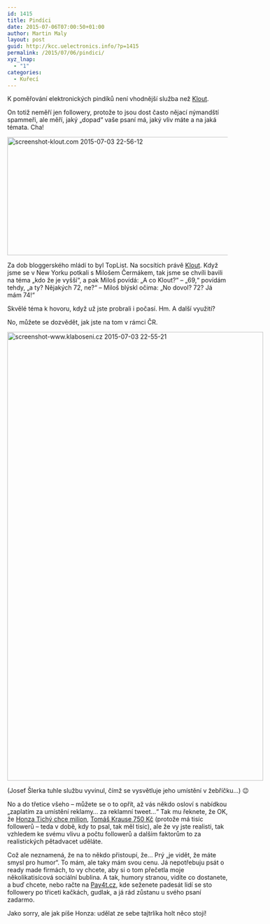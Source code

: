 ```yaml
---
id: 1415
title: Pindíci
date: 2015-07-06T07:00:50+01:00
author: Martin Maly
layout: post
guid: http://kcc.uelectronics.info/?p=1415
permalink: /2015/07/06/pindici/
xyz_lnap:
  - "1"
categories:
  - Kuřecí
---
```

K poměřování elektronických pindíků není vhodnější služba než [Klout](https://klout.com).

On totiž neměří jen followery, protože to jsou dost často nějací nýmandští spammeři, ale měří, jaký &#8222;dopad&#8220; vaše psaní má, jaký vliv máte a na jaká témata. Cha!

[<img loading="lazy" class="aligncenter size-full wp-image-1434" src="http://kcc.uelectronics.info/wp-content/uploads/sites/8/2015/07/screenshot-klout.com-2015-07-03-22-56-12.png" alt="screenshot-klout.com 2015-07-03 22-56-12" width="687" height="270" srcset="https://kcc.uelectronics.info/wp-content/uploads/sites/8/2015/07/screenshot-klout.com-2015-07-03-22-56-12.png 687w, https://kcc.uelectronics.info/wp-content/uploads/sites/8/2015/07/screenshot-klout.com-2015-07-03-22-56-12-300x118.png 300w, https://kcc.uelectronics.info/wp-content/uploads/sites/8/2015/07/screenshot-klout.com-2015-07-03-22-56-12-624x245.png 624w" sizes="(max-width: 687px) 100vw, 687px" />](http://kcc.uelectronics.info/wp-content/uploads/sites/8/2015/07/screenshot-klout.com-2015-07-03-22-56-12.png)

Za dob bloggerského mládí to byl TopList. Na socsítích právě [Klout](https://klout.com). Když jsme se v New Yorku potkali s Milošem Čermákem, tak jsme se chvíli bavili na téma &#8222;kdo že je vyšší&#8220;, a pak Miloš povídá: &#8222;A co Klout?&#8220; &#8211; &#8222;69,&#8220; povídám tehdy, &#8222;a ty? Nějakých 72, ne?&#8220; &#8211; Miloš blýskl očima: &#8222;No dovol? 72? Já mám 74!&#8220;

Skvělé téma k hovoru, když už jste probrali i počasí. Hm. A další využití?

No, můžete se dozvědět, jak jste na tom v rámci ČR.

<div id="attachment_1435" style="width: 595px" class="wp-caption aligncenter">
  <a href="http://kcc.uelectronics.info/wp-content/uploads/sites/8/2015/07/screenshot-www.klaboseni.cz-2015-07-03-22-55-21.png"><img aria-describedby="caption-attachment-1435" loading="lazy" class="wp-image-1435 size-large" src="http://kcc.uelectronics.info/wp-content/uploads/sites/8/2015/07/screenshot-www.klaboseni.cz-2015-07-03-22-55-21-585x1024.png" alt="screenshot-www.klaboseni.cz 2015-07-03 22-55-21" width="585" height="1024" srcset="https://kcc.uelectronics.info/wp-content/uploads/sites/8/2015/07/screenshot-www.klaboseni.cz-2015-07-03-22-55-21-585x1024.png 585w, https://kcc.uelectronics.info/wp-content/uploads/sites/8/2015/07/screenshot-www.klaboseni.cz-2015-07-03-22-55-21-171x300.png 171w, https://kcc.uelectronics.info/wp-content/uploads/sites/8/2015/07/screenshot-www.klaboseni.cz-2015-07-03-22-55-21-624x1093.png 624w, https://kcc.uelectronics.info/wp-content/uploads/sites/8/2015/07/screenshot-www.klaboseni.cz-2015-07-03-22-55-21.png 960w" sizes="(max-width: 585px) 100vw, 585px" /></a>
  
  <p id="caption-attachment-1435" class="wp-caption-text">
    (Josef Šlerka tuhle službu vyvinul, čímž se vysvětluje jeho umístění v žebříčku&#8230;) 😉
  </p>
</div>

No a do třetice všeho &#8211; můžete se o to opřít, až vás někdo osloví s nabídkou &#8222;zaplatím za umístění reklamy&#8230; za reklamní tweet&#8230;&#8220; Tak mu řeknete, že OK, že [Honza Tichý chce milion](http://www.jantichy.cz/blog/za-reklamni-tweet-chci-milion), [Tomáš Krause 750 Kč](http://tomas.krause.cz/za-reklamni-tweet-chci-750-kc) (protože má tisíc followerů &#8211; teda v době, kdy to psal, tak měl tisíc), ale že vy jste realisti, tak vzhledem ke svému vlivu a počtu followerů a dalším faktorům to za realistických pětadvacet uděláte.

Což ale neznamená, že na to někdo přistoupí, že&#8230; Prý &#8222;je vidět, že máte smysl pro humor&#8220;. To mám, ale taky mám svou cenu. Já nepotřebuju psát o ready made firmách, to vy chcete, aby si o tom přečetla moje několikatisícová sociální bublina. A tak, humory stranou, vidíte co dostanete, a buď chcete, nebo račte na [Pay4t.cz](http://www.pay4t.cz/), kde seženete padesát lidí se sto followery po třiceti kačkách, gudlak, a já rád zůstanu u svého psaní zadarmo.

Jako sorry, ale jak píše Honza: udělat ze sebe tajtrlíka holt něco stojí!